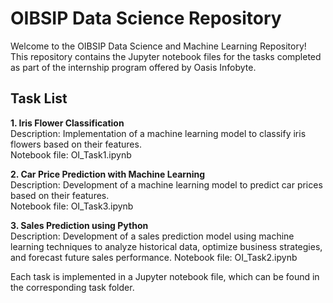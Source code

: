 # OIBSIP Data Science Repository
Welcome to the OIBSIP Data Science and Machine Learning Repository! This repository contains the Jupyter notebook files for the tasks completed as part of the internship program offered by Oasis Infobyte.

## Task List
**1. Iris Flower Classification**  
Description: Implementation of a machine learning model to classify iris flowers based on their features.  
Notebook file: OI_Task1.ipynb

**2. Car Price Prediction with Machine Learning**  
Description: Development of a machine learning model to predict car prices based on their features.  
Notebook file: OI_Task3.ipynb

**3. Sales Prediction using Python**  
Description: Development of a sales prediction model using machine learning techniques to analyze historical data, optimize business strategies, and forecast future sales performance. 
Notebook file: OI_Task2.ipynb


Each task is implemented in a Jupyter notebook file, which can be found in the corresponding task folder.
